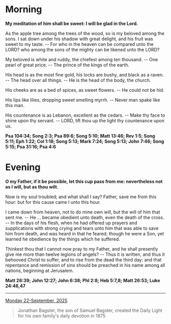 # Morning

**My meditation of him shall be sweet: I will be glad in the Lord.**
 
As the apple tree among the trees of the wood, so is my beloved among the sons. I sat down under his shadow with great delight, and his fruit was sweet to my taste. -- For who in the heaven can be compared unto the LORD? who among the sons of the mighty can be likened unto the LORD?
 
My beloved is white and ruddy, the chiefest among ten thousand. -- One pearl of great price. -- The prince of the kings of the earth.
 
His head is as the most fine gold, his locks are bushy, and black as a raven. -- The head over all things. -- He is the head of the body, the church.
 
His cheeks are as a bed of spices, as sweet flowers. -- He could not be hid.
 
His lips like lilies, dropping sweet smelling myrrh. -- Never man spake like this man.
 
His countenance is as Lebanon, excellent as the cedars. -- Make thy face to shine upon thy servant. -- LORD, lift thou up the light thy countenance upon us.  

**Psa 104:34; Song 2:3; Psa 89:6; Song 5:10; Matt 13:46; Rev 1:5; Song 5:11; Eph 1:22; Col 1:18; Song 5:13; Mark 7:24; Song 5:13; John 7:46; Song 5:15; Psa 31:16; Psa 4:6**

# Evening

**O my Father, if it be possible, let this cup pass from me: nevertheless not as I will, but as thou wilt.**
 
Now is my soul troubled; and what shall I say? Father, save me from this hour: but for this cause came I unto this hour.
 
I came down from heaven, not to do mine own will, but the will of him that sent me. -- He ... became obedient unto death, even the death of the cross. -- In the days of his flesh, when he had offered up prayers and supplications with strong crying and tears unto him that was able to save him from death, and was heard in that he feared; though he were a Son, yet learned he obedience by the things which he suffered.
 
Thinkest thou that I cannot now pray to my Father, and he shall presently give me more than twelve legions of angels? -- Thus it is written, and thus it behooved Christ to suffer, and to rise from the dead the third day: and that repentance and remission of sins should be preached in his name among all nations, beginning at Jerusalem.  

**Matt 26:39; John 12:27; John 6:38; Phl 2:8; Heb 5:7,8; Matt 26:53; Luke 24:46,47**

---

[Monday 22-September, 2025](https://t.me/s/daily_light)

> Jonathan Bagster, the son of Samuel Bagster, created the Daily Light for his own family's daily devotion in 1875

